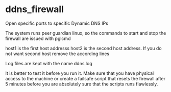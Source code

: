 # ddns_firewall
Open specific ports to specific Dynamic DNS IPs 

The system runs peer guardian linux, so the commands to start and stop the firewall are issued with pglcmd

host1 is the first host addresss
host2 is the second host address. If you do not want second host remove the according lines

Log files are kept with the name ddns.log

It is better to test it before you run it. 
Make sure that you have physical access to the machine or create a failsafe script that resets 
the firewall after 5 minutes before you are absolutely sure that the scripts runs flawlessly. 

